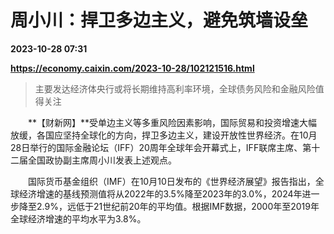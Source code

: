# 周小川：捍卫多边主义，避免筑墙设垒

**2023-10-28 07:31**

**https://economy.caixin.com/2023-10-28/102121516.html**

> 主要发达经济体央行或将长期维持高利率环境，全球债务风险和金融风险值得关注

  

　　**【财新网】**受单边主义等多重风险因素影响，国际贸易和投资增速大幅放缓，各国应坚持全球化的方向，捍卫多边主义，建设开放性世界经济。在10月28日举行的国际金融论坛（IFF）20周年全球年会开幕式上，IFF联席主席、第十二届全国政协副主席周小川发表上述观点。

　　国际货币基金组织（IMF）在10月10日发布的《世界经济展望》报告指出，全球经济增速的基线预测值将从2022年的3.5%降至2023年的3.0%，2024年进一步降至2.9%，远低于21世纪前20年的平均值。根据IMF数据，2000年至2019年全球经济增速的平均水平为3.8%。